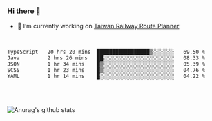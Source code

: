 ### Hi there 👋

- 🔭 I’m currently working on [Taiwan Railway Route Planner](https://github.com/Taiwan-Railway-Route-Planner)

<br/>

<!--START_SECTION:waka-->
```text
TypeScript   20 hrs 20 mins  █████████████████▒░░░░░░░   69.50 % 
Java         2 hrs 26 mins   ██░░░░░░░░░░░░░░░░░░░░░░░   08.33 % 
JSON         1 hr 34 mins    █▒░░░░░░░░░░░░░░░░░░░░░░░   05.39 % 
SCSS         1 hr 23 mins    █▒░░░░░░░░░░░░░░░░░░░░░░░   04.76 % 
YAML         1 hr 14 mins    █░░░░░░░░░░░░░░░░░░░░░░░░   04.22 % 
```
<!--END_SECTION:waka-->

<br/>
<br/>

![Anurag's github stats](https://github-readme-stats.vercel.app/api?username=DepickereSven&show_icons=true&theme=tokyonight)



<!--
**DepickereSven/DepickereSven** is a ✨ _special_ ✨ repository because its `README.md` (this file) appears on your GitHub profile.

Here are some ideas to get you started:

- 🔭 I’m currently working on ...
- 🌱 I’m currently learning ...
- 👯 I’m looking to collaborate on ...
- 🤔 I’m looking for help with ...
- 💬 Ask me about ...
- 📫 How to reach me: ...
- 😄 Pronouns: ...
- ⚡ Fun fact: ...
-->
